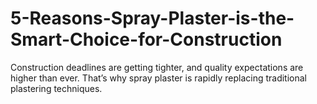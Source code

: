 # 5-Reasons-Spray-Plaster-is-the-Smart-Choice-for-Construction
Construction deadlines are getting tighter, and quality expectations are higher than ever. That’s why spray plaster is rapidly replacing traditional plastering techniques. 
